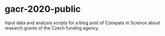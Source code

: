 # gacr-2020-public
Input data and analysis scripts for a blog post of Czexpats in Science about research grants of the Czech funding agency.
